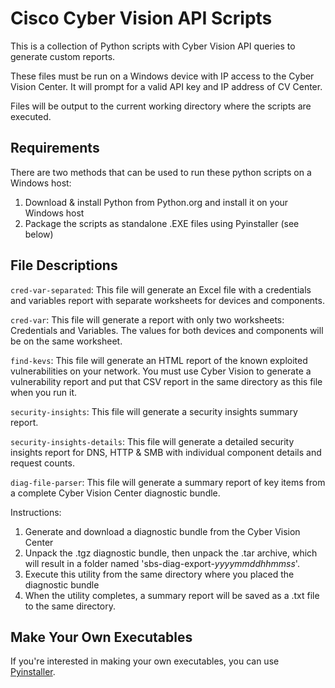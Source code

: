 # Cisco Cyber Vision API Scripts

This is a collection of Python scripts with Cyber Vision API queries to generate custom reports.   

These files must be run on a Windows device with IP access to the Cyber Vision Center.  It will prompt for a valid API key and IP address of CV Center.

Files will be output to the current working directory where the scripts are executed.

## Requirements
There are two methods that can be used to run these python scripts on a Windows host:
1. Download & install Python from Python.org and install it on your Windows host
2. Package the scripts as standalone .EXE files using Pyinstaller (see below)

## File Descriptions

```cred-var-separated```: This file will generate an Excel file with a credentials and variables report with separate worksheets for devices and components.

```cred-var```: This file will generate a report with only two worksheets: Credentials and Variables. The values for both devices and components will be on the same worksheet.

```find-kevs```: This file will generate an HTML report of the known exploited vulnerabilities on your network. You must use Cyber Vision to generate a vulnerability report and put that CSV report in the same directory as this file when you run it.

```security-insights```: This file will generate a security insights summary report.

```security-insights-details```: This file will generate a detailed security insights report for DNS, HTTP & SMB with individual component details and request counts.

```diag-file-parser```: This file will generate a summary report of key items from a complete Cyber Vision Center diagnostic bundle.  

Instructions: 
  1) Generate and download a diagnostic bundle from the Cyber Vision Center
  2) Unpack the .tgz diagnostic bundle, then unpack the .tar archive, which will result in a folder named 'sbs-diag-export-*yyyymmddhhmmss*'. 
  3) Execute this utility from the same directory where you placed the diagnostic bundle
  4) When the utility completes, a summary report will be saved as a .txt file to the same directory.

## Make Your Own Executables

If you're interested in making your own executables, you can use [Pyinstaller](https://pypi.org/project/pyinstaller/).
